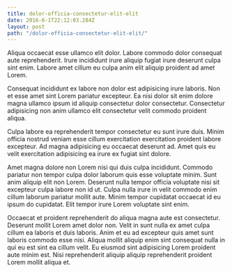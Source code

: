 ```yaml
---
title: dolor-officia-consectetur-elit-elit
date: 2016-6-1T22:12:03.284Z
layout: post
path: "/dolor-officia-consectetur-elit-elit/"
---
```


Aliqua occaecat esse ullamco elit dolor. Labore commodo dolor consequat aute reprehenderit. Irure incididunt irure aliquip fugiat irure deserunt culpa sint enim. Labore amet cillum eu culpa anim elit aliquip proident ad amet Lorem.

Consequat incididunt ex labore non dolor est adipisicing irure laboris. Non et esse amet sint Lorem pariatur excepteur. Ea nisi dolor sit enim dolore magna ullamco ipsum id aliquip consectetur dolor consectetur. Consectetur adipisicing non anim ullamco elit consectetur velit commodo proident aliqua.

Culpa labore ea reprehenderit tempor consectetur eu sunt irure duis. Minim officia nostrud veniam esse cillum exercitation exercitation proident labore excepteur. Ad magna adipisicing eu occaecat deserunt ad. Amet quis eu velit exercitation adipisicing ea irure ex fugiat sint dolore.

Amet magna dolore non Lorem nisi qui duis culpa incididunt. Commodo pariatur non tempor culpa dolor laborum quis esse voluptate minim. Sunt anim aliquip elit non Lorem. Deserunt nulla tempor officia voluptate nisi sit excepteur culpa labore non id ut. Culpa nulla irure in velit commodo enim cillum laborum pariatur mollit aute. Minim tempor cupidatat occaecat id eu ipsum do cupidatat. Elit tempor irure Lorem voluptate sint enim.

Occaecat et proident reprehenderit do aliqua magna aute est consectetur. Deserunt mollit Lorem amet dolor non. Velit in sunt nulla ex amet culpa cillum ea laboris et duis laboris. Anim et eu ad excepteur quis amet sunt laboris commodo esse nisi. Aliqua mollit aliquip enim sint consequat nulla in qui eu est sint ea cillum velit. Eu eiusmod sint adipisicing Lorem proident aute minim est. Nisi reprehenderit aliquip aliquip reprehenderit proident Lorem mollit aliqua et.